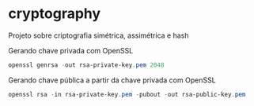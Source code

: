 # cryptography
Projeto sobre criptografia simétrica, assimétrica e hash


Gerando chave privada com OpenSSL

```powershell
openssl genrsa -out rsa-private-key.pem 2048
```

Gerando chave pública a partir da chave privada com OpenSSL

```powershell
openssl rsa -in rsa-private-key.pem -pubout -out rsa-public-key.pem
```
